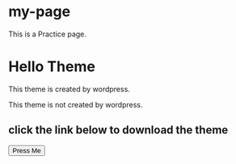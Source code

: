 # my-page
This is a Practice page.


<!DOCTYPE html>
<html lang="en">
<head>
    <meta charset="UTF-8">
    <meta name="viewport" content="width=device-width, initial-scale=1.0">
    <link rel="stylesheet" href="Style.css">
    <title>Document</title>
</head>
<body>
    <h1 class="header-class">Hello Theme</h1>
    <p class="header">This theme is created by wordpress.</p>
    <p class="header">This theme is not created by wordpress.</p>
    <h2>click the link below to download the theme</h2>
    <button id="button"> Press Me </button>
    <h3 id="heading"></h3>
</body>
<script src="Script.js"></script>
</html>
